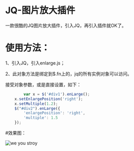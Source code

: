 # JQ-图片放大插件
一款很酷的JQ图片放大插件，引入JQ，再引入插件就OK了。


# 使用方法：
<p>1、引入JQ，引入enlarge.js；</p>
<p>2、此对象方法是绑定到$.fn上的，jq的所有实例对象可以访问。</p>

接受对象参数，或是直接设置，如下：

```javascript
      	var x = $('#div1').enLarge();
	x.setEnlargePosition('right');
	x.setMultiple(1.2);
	$("#div2").enLarge({
		'enlargePosition': 'right',
		'multiple': 1.5
	});
 ```
 
 #效果图：

<img src="http://106.14.6.243/p3761601858/img1525750637.jpeg" alt="we you stroy" style="display: block;">
